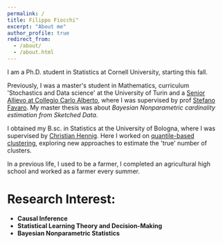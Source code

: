```yaml
---
permalink: /
title: Filippo Fiocchi"
excerpt: "About me"
author_profile: true
redirect_from: 
  - /about/
  - /about.html
---
```


I am a Ph.D. student in Statistics at Cornell University, starting this fall.


Previously, I was a master's student in Mathematics, curriculum 'Stochastics and Data science' at the University of Turin and a [Senior Allievo at Collegio Carlo Alberto](https://www.carloalberto.org/education/allievi-honors-program/), where I was supervised by prof [Stefano Favaro](http://sites.carloalberto.org/favaro/). My master thesis was about *Bayesian Nonparametric cardinality estimation from Sketched Data*. 

I obtained my B.sc. in Statistics at the University of Bologna, where I was supervised by [Christian Hennig](https://scholar.google.com/citations?user=ZG9XA4IAAAAJ&hl=en). Here I worked on [quantile-based clustering](https://projecteuclid.org/journals/electronic-journal-of-statistics/volume-13/issue-2/Quantile-based-clustering/10.1214/19-EJS1640.full), exploring new approaches to estimate the 'true' number of clusters.

In a previous life, I used to be a farmer, I completed an agricultural high school and worked as a farmer every summer.

# Research Interest:
*  **Causal Inference** 
* **Statistical Learning Theory and Decision-Making** 
* **Bayesian Nonparametric Statistics** 
